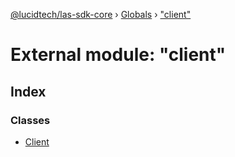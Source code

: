 [@lucidtech/las-sdk-core](../README.md) › [Globals](../globals.md) › ["client"](_client_.md)

# External module: "client"

## Index

### Classes

* [Client](../classes/_client_.client.md)
